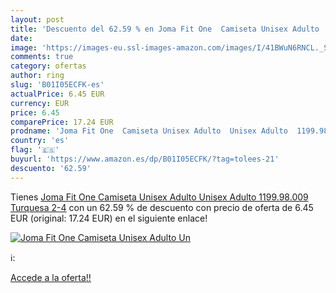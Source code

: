```yaml
---
layout: post
title: 'Descuento del 62.59 % en Joma Fit One  Camiseta Unisex Adulto  Un'
date: 
image: 'https://images-eu.ssl-images-amazon.com/images/I/41BWuN6RNCL._SL200_.jpg'
comments: true
category: ofertas
author: ring
slug: 'B01I05ECFK-es'
actualPrice: 6.45 EUR
currency: EUR
price: 6.45
comparePrice: 17.24 EUR
prodname: 'Joma Fit One  Camiseta Unisex Adulto  Unisex Adulto  1199.98.009  Turquesa  2-4'
country: 'es'
flag: '🇪🇸'
buyurl: 'https://www.amazon.es/dp/B01I05ECFK/?tag=tolees-21'
descuento: '62.59'
---
```


Tienes [Joma Fit One  Camiseta Unisex Adulto  Unisex Adulto  1199.98.009  Turquesa  2-4](https://www.amazon.es/dp/B01I05ECFK/?tag=tolees-21) con un 62.59 % de descuento con precio de oferta de 6.45 EUR (original: 17.24 EUR) en el siguiente enlace!

[![Joma Fit One  Camiseta Unisex Adulto  Un](https://images-eu.ssl-images-amazon.com/images/I/41BWuN6RNCL._SL200_.jpg)](https://www.amazon.es/dp/B01I05ECFK/?tag=tolees-21)

ℹ️:


[Accede a la oferta!!](https://www.amazon.es/dp/B01I05ECFK/?tag=tolees-21)

